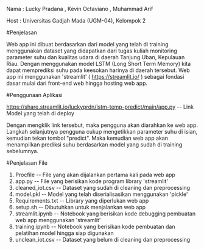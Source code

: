 Nama : Lucky Pradana
       , Kevin Octaviano
       , Muhammad Arif

Host  : Universitas Gadjah Mada (UGM-04), Kelompok 2

#Penjelasan

Web app ini dibuat berdasarkan dari model yang telah di training menggunakan dataset yang didapatkan dari tugas kuliah monitoring parameter suhu dan kualitas udara di daerah Tanjung Uban, Kepulauan Riau. Dengan menggunakan model LSTM (Long Short Term Memory) kita dapat memprediksi suhu pada keesokan harinya
di daerah tersebut. Web app ini menggunakan 'streamlit' ( https://streamlit.io/ ) sebagai fondasi dasar mulai dari front-end web hingga hosting web app.

#Penggunaan Aplikasi

https://share.streamlit.io/luckyprdn/lstm-temp-predict/main/app.py -- Link Model yang telah di deploy

Dengan mengklik link tersebut, maka pengguna akan diarahkan ke web app.
Langkah selanjutnya pengguna cukup mengetikkan parameter suhu di isian, kemudian tekan tombol "predict". Maka kemudian web app akan menampilkan prediksi suhu berdasarkan model yang sudah di training sebelumnya.

#Penjelasan File
1. Procfile         -- File yang akan dijalankan pertama kali pada web app
2. app.py           -- File yang berisikan kode program library 'streamlit'
3. cleaned_iot.csv  -- Dataset yang sudah di cleaning dan preprocessing
4. model.pkl        -- Model yang telah diserialisasikan menggunakan 'pickle'
5. Requirements.txt -- Library yang diperlukan web app
6. setup.sh         -- Dibutuhkan untuk menjalankan web app
7. streamlit.ipynb  -- Notebook yang berisikan kode debugging pembuatan web app menggunakan 'streamlit'
8. training.ipynb   -- Notebook yang berisikan kode pembuatan dan pelatihan model hingga siap digunakan
9. unclean_iot.csv  -- Dataset yang belum di cleaning dan preprocessing
